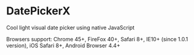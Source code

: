 # DatePickerX
Cool light visual date picker using native JavaScript 

Browsers support: Chrome 45+, FireFox 40+, Safari 8+, IE10+ (since 1.0.1 version), iOS Safari 8+, Android Browser 4.4+
